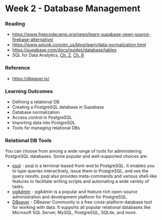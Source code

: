 # Week 2 - Database Management

### Reading
- https://www.freecodecamp.org/news/learn-supabase-open-source-firebase-alternative/
- https://www.splunk.com/en_us/blog/learn/data-normalization.html 
- https://supabase.com/docs/guides/database/tables
- SQL for Data Analytics, [Ch. 2](https://learning.oreilly.com/library/view/sql-for-data/9781801812870/B17466_02_ePub.xhtml), [Ch. 6](https://learning.oreilly.com/library/view/sql-for-data/9781801812870/B17466_06_ePub.xhtml)

### Reference
- https://dbeaver.io/

### Learning Outcomes

- Defining a relational DB 
- Creating a PostgreSQL database in Supabase
- Database normalization
- Access control in PostgreSQL
- Importing data into PostgreSQL
- Tools for managing relational DBs


### Relational DB Tools

You can choose from among a wide range of tools for administering PostgreSQL databases. Some popular and well-supported choices are:

- [psql](https://www.postgresql.org/docs/current/app-psql.html) - psql is a terminal-based front-end to PostgreSQL. It enables you to type queries interactively, issue them to PostgreSQL, and see the query results. psql also provides meta-commands and various shell-like features to facilitate writing scripts and automating a wide variety of tasks.
- [pgAdmin](https://www.pgadmin.org/) - pgAdmin is a popular and feature rich open-source administration and development platform for PostgreSQL.
- [DBeaver](https://dbeaver.io/) - DBeaver Community is a free cross-platform database tool for working with data. It supports all popular relational databases like Microsoft SQL Server, MySQL, PostgreSQL, SQLite, and more.
